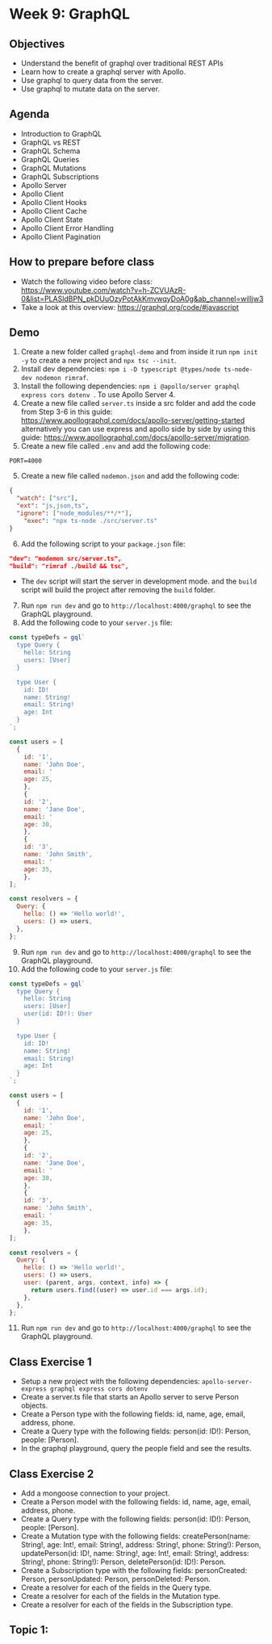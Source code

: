 # Week 9: GraphQL

## Objectives
- Understand the benefit of graphql over traditional REST APIs
- Learn how to create a graphql server with Apollo.
- Use graphql to query data from the server.
- Use graphql to mutate data on the server. 


## Agenda
- Introduction to GraphQL
- GraphQL vs REST
- GraphQL Schema
- GraphQL Queries
- GraphQL Mutations
- GraphQL Subscriptions
- Apollo Server
- Apollo Client
- Apollo Client Hooks
- Apollo Client Cache
- Apollo Client State
- Apollo Client Error Handling
- Apollo Client Pagination

## How to prepare before class
- Watch the following video before class: https://www.youtube.com/watch?v=h-ZCVUAzR-0&list=PLASldBPN_pkDUuOzyPotAkKmvwqyDoA0g&ab_channel=willjw3
- Take a look at this overview: https://graphql.org/code/#javascript

## Demo
1. Create a new folder called `graphql-demo` and from inside it run `npm init -y` to create a new project and `npx tsc --init`.
2. Install dev dependencies: `npm i -D typescript @types/node ts-node-dev nodemon rimraf`.
3. Install the following dependencies: `npm i @apollo/server graphql express cors dotenv `. To use Apollo Server 4.
4. Create a new file called `server.ts` inside a src folder and add the code from Step 3-6 in this guide: https://www.apollographql.com/docs/apollo-server/getting-started alternatively you can use express and apollo side by side by using this guide: https://www.apollographql.com/docs/apollo-server/migration.
5. Create a new file called `.env` and add the following code:
```
PORT=4000
```
5. Create a new file called `nodemon.json` and add the following code:
```json
{
  "watch": ["src"],
  "ext": "js,json,ts",
  "ignore": ["node_modules/**/*"],
    "exec": "npx ts-node ./src/server.ts"
}
```
6. Add the following script to your `package.json` file:
```json
"dev": "nodemon src/server.ts",
"build": "rimraf ./build && tsc",
```
  - The `dev` script will start the server in development mode. and the `build` script will build the project after removing the `build` folder.
7. Run `npm run dev` and go to `http://localhost:4000/graphql` to see the GraphQL playground.
8. Add the following code to your `server.js` file:
```js
const typeDefs = gql`
  type Query {
    hello: String
    users: [User]
  }

  type User {
    id: ID!
    name: String!
    email: String!
    age: Int
  }
`;

const users = [
  {
    id: '1',
    name: 'John Doe',
    email: '
    age: 25,
    },
    {
    id: '2',
    name: 'Jane Doe',
    email: '
    age: 30,
    },
    {
    id: '3',
    name: 'John Smith',
    email: '
    age: 35,
    },
];

const resolvers = {
  Query: {
    hello: () => 'Hello world!',
    users: () => users,
  },
};
```
9. Run `npm run dev` and go to `http://localhost:4000/graphql` to see the GraphQL playground.
10. Add the following code to your `server.js` file:
```js
const typeDefs = gql`
  type Query {
    hello: String
    users: [User]
    user(id: ID!): User
  }

  type User {
    id: ID!
    name: String!
    email: String!
    age: Int
  }
`;

const users = [
  {
    id: '1',
    name: 'John Doe',
    email: '
    age: 25,
    },
    {
    id: '2',
    name: 'Jane Doe',
    email: '
    age: 30,
    },
    {
    id: '3',
    name: 'John Smith',
    email: '
    age: 35,
    },
];

const resolvers = {
  Query: {
    hello: () => 'Hello world!',
    users: () => users,
    user: (parent, args, context, info) => {
      return users.find((user) => user.id === args.id);
    },
  },
};
```
11. Run `npm run dev` and go to `http://localhost:4000/graphql` to see the GraphQL playground.


## Class Exercise 1
- Setup a new project with the following dependencies: `apollo-server-express graphql express cors dotenv` 
- Create a server.ts file that starts an Apollo server to serve Person objects.
- Create a Person type with the following fields: id, name, age, email, address, phone.
- Create a Query type with the following fields: person(id: ID!): Person, people: [Person].
- In the graphql playground, query the people field and see the results. 

## Class Exercise 2
- Add a mongoose connection to your project.
- Create a Person model with the following fields: id, name, age, email, address, phone.
- Create a Query type with the following fields: person(id: ID!): Person, people: [Person].
- Create a Mutation type with the following fields: createPerson(name: String!, age: Int!, email: String!, address: String!, phone: String!): Person, updatePerson(id: ID!, name: String!, age: Int!, email: String!, address: String!, phone: String!): Person, deletePerson(id: ID!): Person.
- Create a Subscription type with the following fields: personCreated: Person, personUpdated: Person, personDeleted: Person.
- Create a resolver for each of the fields in the Query type.
- Create a resolver for each of the fields in the Mutation type.
- Create a resolver for each of the fields in the Subscription type.

## Topic 1:

